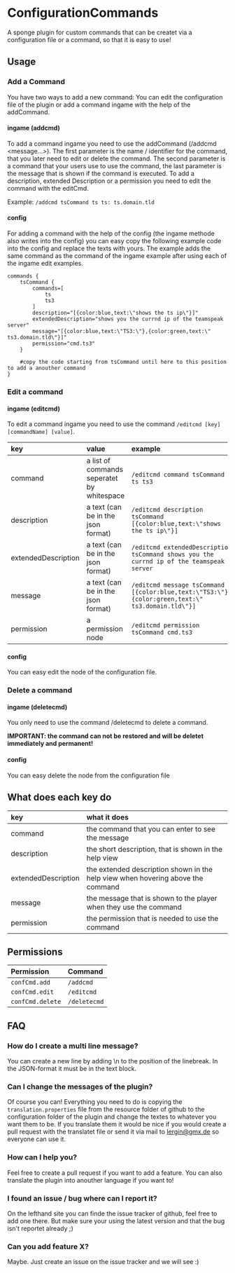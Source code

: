 # ConfigurationCommands
A sponge plugin for custom commands that can be createt via a configuration file or a command, so that it is easy to use!


## Usage
### Add a Command

You have two ways to add a new command: You can edit the configuration file of the plugin or add a command ingame with the help of the addCommand. 

#### ingame (addcmd)
To add a command ingame you need to use the addCommand (/addcmd <name> <command> <message...>).
The first parameter is the name / identifier for the command, that you later need to edit or delete the command.
The second parameter is a command that your users use to use the command, the last parameter is the message that is shown if the command is executed. To add a description, extended Description or a permission you need to edit the command with the editCmd.

Example: `/addcmd tsCommand ts ts: ts.domain.tld`

#### config
For adding a command with the help of the config (the ingame methode also writes into the config) you can easy copy the following example code into the config and replace the texts with yours. The example adds the same command as the command of the ingame example after using each of the ingame edit examples.

```
commands {
    tsCommand {
        commands=[
            ts
            ts3
        ]
        description="[{color:blue,text:\"shows the ts ip\"}]"
        extendedDescription="shows you the currnd ip of the teamspeak server"
        message="[{color:blue,text:\"TS3:\"},{color:green,text:\" ts3.domain.tld\"}]"
        permission="cmd.ts3"
    }
    
    #copy the code starting from tsCommand until here to this position to add a anouther command
}
```

### Edit a command

#### ingame (editcmd)
To edit a command ingame you need to use the command `/editcmd [key] [commandName] [value]`.

key                | value                              | example
:------------------|:-----------------------------------|:-------------------------------------------------------------------
command            | a list of commands seperatet by whitespace | `/editcmd command tsCommand ts ts3`
description        | a text (can be in the json format) | `/editcmd description tsCommand [{color:blue,text:\"shows the ts ip\"}]`
extendedDescription| a text (can be in the json format) | `/editcmd extendedDescription tsCommand shows you the currnd ip of the teamspeak server`
message            | a text (can be in the json format) | `/editcmd message tsCommand [{color:blue,text:\"TS3:\"},{color:green,text:\" ts3.domain.tld\"}]`
permission         | a permission node                  | `/editcmd permission tsCommand cmd.ts3`

#### config

You can easy edit the node of the configuration file.

### Delete a command

#### ingame (deletecmd)

You only need to use the command /deletecmd <commandName> to delete a command. 

**IMPORTANT: the command can not be restored and will be deletet immediately and permanent!**


#### config

You can easy delete the node from the configuration file


## What does each key do

key                | what it does 
:------------------|:-------------------------------------------------------------------------------
command            | the command that you can enter to see the message
description        | the short description, that is shown in the help view
extendedDescription| the extended description shown in the help view when hovering above the command
message            | the message that is shown to the player when they use the command
permission         | the permission that is needed to use the command


## Permissions

| Permission       | Command      |
|:---------------- |:------------ |
| `confCmd.add`    | `/addcmd`    |
| `confCmd.edit`   | `/editcmd`   |
| `confCmd.delete` | `/deletecmd` |


## FAQ

### How do I create a multi line message?
You can create a new line by adding \n to the position of the linebreak. In the JSON-format it must be in the text block.

### Can I change the messages of the plugin?
Of course you can! Everything you need to do is copying the `translation.properties` file from the resource folder of github to the configuration folder of the plugin and change the textes to whatever you want them to be. If you translate them it would be nice if you would create a pull request with the translatet file or send it via mail to lergin@gmx.de so everyone can use it.

### How can I help you?
Feel free to create a pull request if you want to add a feature. You can also translate the plugin into anouther language if you want to!

### I found an issue / bug where can I report it?
On the lefthand site you can finde the issue tracker of github, feel free to add one there. But make sure your using the latest version and that the bug isn't reportet already ;)

### Can you add feature X?
Maybe. Just create an issue on the issue tracker and we will see :)
